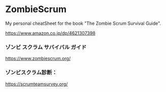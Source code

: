 # ZombieScrum

My personal cheatSheet for the book "The Zombie Scrum Survival Guide".

https://www.amazon.co.jp/dp/4621307398

### ゾンビ スクラム サバイバル ガイド

https://www.zombiescrum.org/

### ゾンビスクラム診断：

https://scrumteamsurvey.org/
